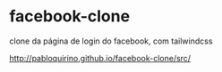 # facebook-clone
 clone da página de login do facebook, com tailwindcss

 http://pabloquirino.github.io/facebook-clone/src/
